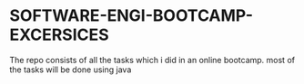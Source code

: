 # SOFTWARE-ENGI-BOOTCAMP-EXCERSICES
The repo consists of all the tasks which i did in an online bootcamp. most of the tasks will be done using java
